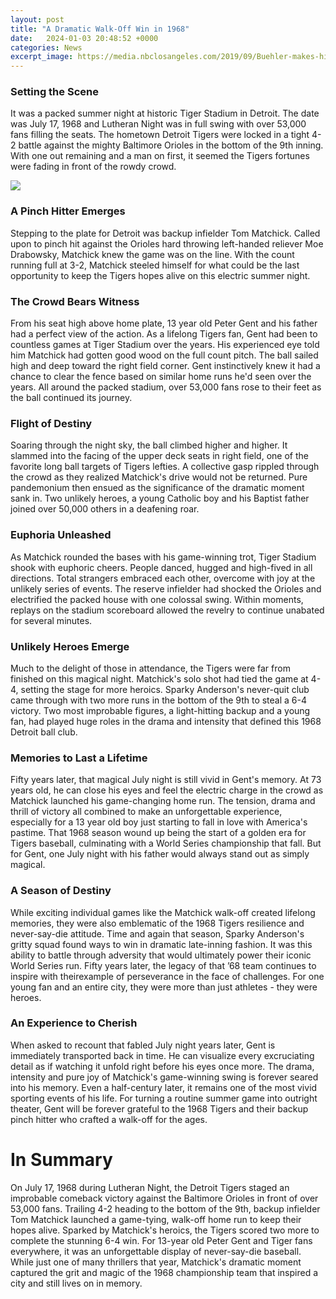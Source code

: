 ```yaml
---
layout: post
title: "A Dramatic Walk-Off Win in 1968"
date:   2024-01-03 20:48:52 +0000
categories: News
excerpt_image: https://media.nbclosangeles.com/2019/09/Buehler-makes-history.png?resize=1127%2C675
---
```

### Setting the Scene    
It was a packed summer night at historic Tiger Stadium in Detroit. The date was July 17, 1968 and Lutheran Night was in full swing with over 53,000 fans filling the seats. The hometown Detroit Tigers were locked in a tight 4-2 battle against the mighty Baltimore Orioles in the bottom of the 9th inning. With one out remaining and a man on first, it seemed the Tigers fortunes were fading in front of the rowdy crowd.


![](https://media.nbclosangeles.com/2019/09/Buehler-makes-history.png?resize=1127%2C675)
### A Pinch Hitter Emerges
Stepping to the plate for Detroit was backup infielder Tom Matchick. Called upon to pinch hit against the Orioles hard throwing left-handed reliever Moe Drabowsky, Matchick knew the game was on the line. With the count running full at 3-2, Matchick steeled himself for what could be the last opportunity to keep the Tigers hopes alive on this electric summer night.  

### The Crowd Bears Witness  
From his seat high above home plate, 13 year old Peter Gent and his father had a perfect view of the action. As a lifelong Tigers fan, Gent had been to countless games at Tiger Stadium over the years. His experienced eye told him Matchick had gotten good wood on the full count pitch. The ball sailed high and deep toward the right field corner. Gent instinctively knew it had a chance to clear the fence based on similar home runs he'd seen over the years. All around the packed stadium, over 53,000 fans rose to their feet as the ball continued its journey.

### Flight of Destiny
Soaring through the night sky, the ball climbed higher and higher. It slammed into the facing of the upper deck seats in right field, one of the favorite long ball targets of Tigers lefties. A collective gasp rippled through the crowd as they realized Matchick's drive would not be returned. Pure pandemonium then ensued as the significance of the dramatic moment sank in. Two unlikely heroes, a young Catholic boy and his Baptist father joined over 50,000 others in a deafening roar.

### Euphoria Unleashed 
As Matchick rounded the bases with his game-winning trot, Tiger Stadium shook with euphoric cheers. People danced, hugged and high-fived in all directions. Total strangers embraced each other, overcome with joy at the unlikely series of events. The reserve infielder had shocked the Orioles and electrified the packed house with one colossal swing. Within moments, replays on the stadium scoreboard allowed the revelry to continue unabated for several minutes. 

### Unlikely Heroes Emerge
Much to the delight of those in attendance, the Tigers were far from finished on this magical night. Matchick's solo shot had tied the game at 4-4, setting the stage for more heroics. Sparky Anderson's never-quit club came through with two more runs in the bottom of the 9th to steal a 6-4 victory. Two most improbable figures, a light-hitting backup and a young fan, had played huge roles in the drama and intensity that defined this 1968 Detroit ball club.

### Memories to Last a Lifetime
Fifty years later, that magical July night is still vivid in Gent's memory. At 73 years old, he can close his eyes and feel the electric charge in the crowd as Matchick launched his game-changing home run. The tension, drama and thrill of victory all combined to make an unforgettable experience, especially for a 13 year old boy just starting to fall in love with America's pastime. That 1968 season wound up being the start of a golden era for Tigers baseball, culminating with a World Series championship that fall. But for Gent, one July night with his father would always stand out as simply magical.

### A Season of Destiny
While exciting individual games like the Matchick walk-off created lifelong memories, they were also emblematic of the 1968 Tigers resilience and never-say-die attitude. Time and again that season, Sparky Anderson's gritty squad found ways to win in dramatic late-inning fashion. It was this ability to battle through adversity that would ultimately power their iconic World Series run. Fifty years later, the legacy of that ’68 team continues to inspire with theirexample of perseverance in the face of challenges. For one young fan and an entire city, they were more than just athletes - they were heroes.

### An Experience to Cherish
When asked to recount that fabled July night years later, Gent is immediately transported back in time. He can visualize every excruciating detail as if watching it unfold right before his eyes once more. The drama, intensity and pure joy of Matchick's game-winning swing is forever seared into his memory. Even a half-century later, it remains one of the most vivid sporting events of his life. For turning a routine summer game into outright theater, Gent will be forever grateful to the 1968 Tigers and their backup pinch hitter who crafted a walk-off for the ages.

# In Summary
On July 17, 1968 during Lutheran Night, the Detroit Tigers staged an improbable comeback victory against the Baltimore Orioles in front of over 53,000 fans. Trailing 4-2 heading to the bottom of the 9th, backup infielder Tom Matchick launched a game-tying, walk-off home run to keep their hopes alive. Sparked by Matchick's heroics, the Tigers scored two more to complete the stunning 6-4 win. For 13-year old Peter Gent and Tiger fans everywhere, it was an unforgettable display of never-say-die baseball. While just one of many thrillers that year, Matchick's dramatic moment captured the grit and magic of the 1968 championship team that inspired a city and still lives on in memory.